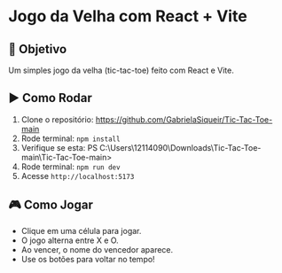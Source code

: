 # Jogo da Velha com React + Vite

## 🎯 Objetivo
Um simples jogo da velha (tic-tac-toe) feito com React e Vite.

## ▶️ Como Rodar
1. Clone o repositório:
https://github.com/GabrielaSiqueir/Tic-Tac-Toe-main
2. Rode terminal: `npm install`
3. Verifique se esta: PS C:\Users\12114090\Downloads\Tic-Tac-Toe-main\Tic-Tac-Toe-main>
5. Rode terminal:  `npm run dev`
6. Acesse `http://localhost:5173`

## 🎮 Como Jogar
- Clique em uma célula para jogar.
- O jogo alterna entre X e O.
- Ao vencer, o nome do vencedor aparece.
- Use os botões para voltar no tempo!
